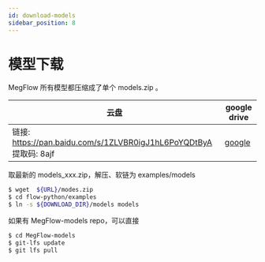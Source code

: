 ```yaml
---
id: download-models
sidebar_position: 8
---
```


# 模型下载

MegFlow 所有模型都压缩成了单个 models.zip 。

| 云盘 | google drive |
| - | - |
| 链接: https://pan.baidu.com/s/1ZLVBR0igJ1hL6PoYQDtByA 提取码: 8ajf | [google](https://drive.google.com/file/d/1EwMJFjNp2kuNglutoleZOVsqccSOW2Z4/view?usp=sharing)  |

取最新的 models_xxx.zip，解压、软链为 examples/models

```bash
$ wget  ${URL}/modes.zip
$ cd flow-python/examples
$ ln -s ${DOWNLOAD_DIR}/models models
```

如果有 MegFlow-models repo，可以直接

```bash
$ cd MegFlow-models
$ git-lfs update
$ git lfs pull
```
